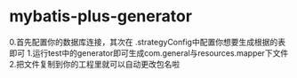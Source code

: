 # mybatis-plus-generator
0.首先配置你的数据库连接，其次在 .strategyConfig中配置你想要生成根据的表即可
1.运行test中的generator即可生成com.general与resources.mapper下文件
2.把文件复制到你的工程里就可以自动更改包名啦
